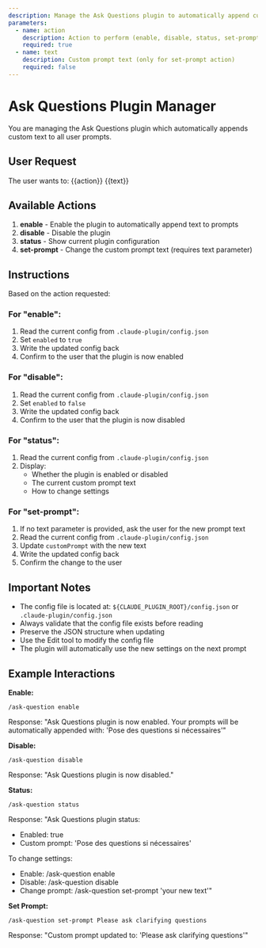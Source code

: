 ```yaml
---
description: Manage the Ask Questions plugin to automatically append custom text to your prompts
parameters:
  - name: action
    description: Action to perform (enable, disable, status, set-prompt)
    required: true
  - name: text
    description: Custom prompt text (only for set-prompt action)
    required: false
---
```


# Ask Questions Plugin Manager

You are managing the Ask Questions plugin which automatically appends custom text to all user prompts.

## User Request

The user wants to: {{action}} {{text}}

## Available Actions

1. **enable** - Enable the plugin to automatically append text to prompts
2. **disable** - Disable the plugin
3. **status** - Show current plugin configuration
4. **set-prompt** - Change the custom prompt text (requires text parameter)

## Instructions

Based on the action requested:

### For "enable":
1. Read the current config from `.claude-plugin/config.json`
2. Set `enabled` to `true`
3. Write the updated config back
4. Confirm to the user that the plugin is now enabled

### For "disable":
1. Read the current config from `.claude-plugin/config.json`
2. Set `enabled` to `false`
3. Write the updated config back
4. Confirm to the user that the plugin is now disabled

### For "status":
1. Read the current config from `.claude-plugin/config.json`
2. Display:
   - Whether the plugin is enabled or disabled
   - The current custom prompt text
   - How to change settings

### For "set-prompt":
1. If no text parameter is provided, ask the user for the new prompt text
2. Read the current config from `.claude-plugin/config.json`
3. Update `customPrompt` with the new text
4. Write the updated config back
5. Confirm the change to the user

## Important Notes

- The config file is located at: `${CLAUDE_PLUGIN_ROOT}/config.json` or `.claude-plugin/config.json`
- Always validate that the config file exists before reading
- Preserve the JSON structure when updating
- Use the Edit tool to modify the config file
- The plugin will automatically use the new settings on the next prompt

## Example Interactions

**Enable:**
```
/ask-question enable
```
Response: "Ask Questions plugin is now enabled. Your prompts will be automatically appended with: 'Pose des questions si nécessaires'"

**Disable:**
```
/ask-question disable
```
Response: "Ask Questions plugin is now disabled."

**Status:**
```
/ask-question status
```
Response: "Ask Questions plugin status:
- Enabled: true
- Custom prompt: 'Pose des questions si nécessaires'

To change settings:
- Enable: /ask-question enable
- Disable: /ask-question disable
- Change prompt: /ask-question set-prompt 'your new text'"

**Set Prompt:**
```
/ask-question set-prompt Please ask clarifying questions
```
Response: "Custom prompt updated to: 'Please ask clarifying questions'"
